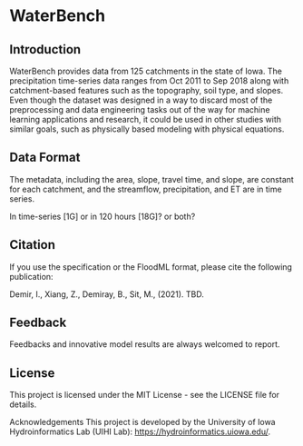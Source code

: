 # WaterBench

## Introduction
WaterBench provides data from 125 catchments in the state of Iowa. The precipitation time-series data ranges from Oct 2011 to Sep 2018 along with catchment-based features such as the topography, soil type, and slopes. Even though the dataset was designed in a way to discard most of the preprocessing and data engineering tasks out of the way for machine learning applications and research, it could be used in other studies with similar goals, such as physically based modeling with physical equations. 

## Data Format
The metadata, including the area, slope, travel time, and slope, are constant for each catchment, and the streamflow, precipitation, and ET are in time series.

In time-series [1G] or in 120 hours [18G]? or both?

## Citation
If you use the specification or the FloodML format, please cite the following publication:

Demir, I., Xiang, Z., Demiray, B., Sit, M., (2021). TBD.

## Feedback
Feedbacks and innovative model results are always welcomed to report.

## License
This project is licensed under the MIT License - see the LICENSE file for details.

Acknowledgements
This project is developed by the University of Iowa Hydroinformatics Lab (UIHI Lab): https://hydroinformatics.uiowa.edu/.
